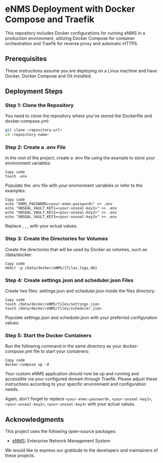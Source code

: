 # eNMS Deployment with Docker Compose and Traefik 

This repository includes Docker configurations for running eNMS in a production environment, utilizing Docker Compose for container orchestration and Traefik for reverse proxy and automatic HTTPS.

## Prerequisites 

These instructions assume you are deploying on a Linux machine and have Docker, Docker Compose and Git installed.

## Deployment Steps

### Step 1: Clone the Repository

You need to clone the repository where you've stored the Dockerfile and docker-compose.yml:

```sh
git clone <repository-url>
cd <repository-name>
```

### Step 2: Create a .env File

In the root of the project, create a .env file using the example to store your environment variables:

```
Copy code
touch .env
```
Populate the .env file with your environment variables or refer to the examples:

```
Copy code
echo "ENMS_PASSWORD=<your-enms-password>" >> .env
echo "UNSEAL_VAULT_KEY1=<your-unseal-key1>" >> .env
echo "UNSEAL_VAULT_KEY2=<your-unseal-key2>" >> .env
echo "UNSEAL_VAULT_KEY3=<your-unseal-key3>" >> .env
```
Replace <your-enms-password>, <your-unseal-key1>, <your-unseal-key2>, <your-unseal-key3> with your actual values.

### Step 3: Create the Directories for Volumes
Create the directories that will be used by Docker as volumes, such as /data/docker:

```
Copy code
mkdir -p /data/docker/eNMS/{files,logs,db}
```
### Step 4: Create settings.json and scheduler.json Files
Create two files: settings.json and scheduler.json inside the files directory:

```
Copy code
touch /data/docker/eNMS/files/settings.json
touch /data/docker/eNMS/files/scheduler.json
```
Populate settings.json and scheduler.json with your preferred configuration values.

### Step 5: Start the Docker Containers
Run the following command in the same directory as your docker-compose.yml file to start your containers:

```
Copy code
docker-compose up -d
```
Your custom eNMS application should now be up and running and accessible via your configured domain through Traefik. Please adjust these instructions according to your specific environment and configuration needs.



Again, don't forget to replace `<your-enms-password>`, `<your-unseal-key1>`, `<your-unseal-key2>`, `<your-unseal-key3>` with your actual values.

## Acknowledgments

This project uses the following open-source packages:

- [eNMS](https://github.com/afourmy/eNMS): Enterprise Network Management System

We would like to express our gratitude to the developers and maintainers of these projects.

